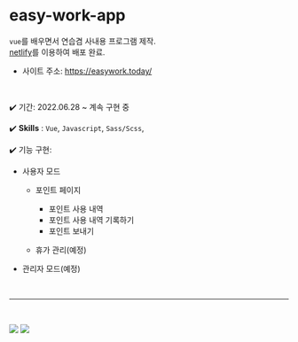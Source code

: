 # easy-work-app

`vue`를 배우면서 연습겸 사내용 프로그램 제작. <br />
[netlify](https://app.netlify.com/)를 이용하여 배포 완료.

- 사이트 주소: https://easywork.today/

<br />

✔️ 기간: 2022.06.28 ~ 계속 구현 중

✔️ **Skills** : `Vue`, `Javascript`, `Sass/Scss`,

✔️ 기능 구현:

- 사용자 모드

  - 포인트 페이지

    - 포인트 사용 내역
    - 포인트 사용 내역 기록하기
    - 포인트 보내기

  - 휴가 관리(예정)

- 관리자 모드(예정)

<br />

---

<br />

![](https://velog.velcdn.com/images/april_5/post/983ad36c-bbd2-472b-b69a-818f4f4f9394/image.gif)
![](https://velog.velcdn.com/images/april_5/post/58d85c2e-7271-4511-a452-ceca598ace8c/image.gif)
